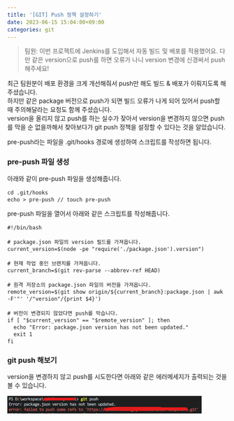 ```yaml
---
title: '[GIT] Push 정책 설정하기'
date: 2023-06-15 15:04:00+09:00
categories: git
---
```


> 팀원: 이번 프로젝트에 Jenkins를 도입해서 자동 빌드 및 배포를 적용했어요. 다만 같은 version으로 push를 하면 오류가 나니 version 변경에 신경써서 push해주세요!

최근 팀원분이 배포 환경을 크게 개선해줘서 push만 해도 빌드 & 배포가 이뤄지도록 해주셨습니다.  
하지만 같은 package 버전으로 push가 되면 빌드 오류가 나게 되어 있어서 push할 때 주의해달라는 요청도 함께 주셨습니다.  
version을 올리지 않고 push를 하는 실수가 잦아서 version을 변경하지 않으면 push를 막을 순 없을까해서 찾아보다가 git push 정책을 설정할 수 있다는 것을 알았습니다.

pre-push라는 파일을 .git/hooks 경로에 생성하여 스크립트를 작성하면 됩니다.

### pre-push 파일 생성

아래와 같이 pre-push 파일을 생성해줍니다.

```
cd .git/hooks
echo > pre-push // touch pre-push
```

pre-push 파일을 열어서 아래와 같은 스크립트를 작성해줍니다.

```
#!/bin/bash

# package.json 파일의 version 필드를 가져옵니다.
current_version=$(node -pe "require('./package.json').version")

# 현재 작업 중인 브랜치를 가져옵니다.
current_branch=$(git rev-parse --abbrev-ref HEAD)

# 원격 저장소의 package.json 파일의 버전을 가져옵니다.
remote_version=$(git show origin/${current_branch}:package.json | awk -F'"' '/"version"/{print $4}')

# 버전이 변경되지 않았다면 push를 막습니다.
if [ "$current_version" == "$remote_version" ]; then
  echo "Error: package.json version has not been updated."
  exit 1
fi

```

### git push 해보기

version을 변경하지 않고 push를 시도한다면 아래와 같은 에러메세지가 출력되는 것을 볼 수 있습니다.

<img src="/assets/images/git/pre-push.png">
